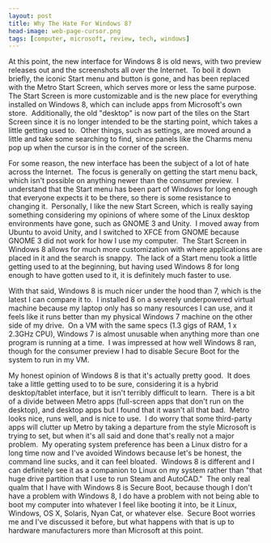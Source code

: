 ```yaml
---
layout: post
title: Why The Hate For Windows 8?
head-image: web-page-cursor.png
tags: [computer, microsoft, review, tech, windows]
---
```


At this point, the new interface for Windows 8 is old news, with two
preview releases out and the screenshots all over the Internet.  To boil
it down briefly, the iconic Start menu and button is gone, and has been
replaced with the Metro Start Screen, which serves more or less the same
purpose.  The Start Screen is more customizable and is the new place for
everything installed on Windows 8, which can include apps from
Microsoft's own store.  Additionally, the old "desktop" is now part of
the tiles on the Start Screen since it is no longer intended to be the
starting point, which takes a little getting used to.  Other things,
such as settings, are moved around a little and take some searching to
find, since panels like the Charms menu pop up when the cursor is in the
corner of the screen.

For some reason, the new interface has been the subject of a lot of hate
across the Internet.  The focus is generally on getting the start menu
back, which isn't possible on anything newer than the consumer preview. 
I understand that the Start menu has been part of Windows for long
enough that everyone expects it to be there, so there is some resistance
to changing it.  Personally, I like the new Start Screen, which is
really saying something considering my opinions of where some of the
Linux desktop environments have gone, such as GNOME 3 and Unity.  I
moved away from Ubuntu to avoid Unity, and I switched to XFCE from GNOME
because GNOME 3 did not work for how I use my computer.  The Start
Screen in Windows 8 allows for much more customization with where
applications are placed in it and the search is snappy.  The lack of a
Start menu took a little getting used to at the beginning, but having
used Windows 8 for long enough to have gotten used to it, it is
definitely much faster to use.

With that said, Windows 8 is much nicer under the hood than 7, which is
the latest I can compare it to.  I installed 8 on a severely
underpowered virtual machine because my laptop only has so many
resources I can use, and it feels like it runs better than my physical
Windows 7 machine on the other side of my drive.  On a VM with the same
specs (1.3 gigs of RAM, 1 x 2.3GHz CPU), Windows 7 is almost unusable
when anything more than one program is running at a time.  I was
impressed at how well Windows 8 ran, though for the consumer preview I
had to disable Secure Boot for the system to run in my VM.

My honest opinion of Windows 8 is that it's actually pretty good.  It
does take a little getting used to to be sure, considering it is a
hybrid desktop/tablet interface, but it isn't terribly difficult to
learn.  There is a bit of a divide between Metro apps (full-screen apps
that don't run on the desktop), and desktop apps but I found that it
wasn't all that bad.  Metro looks nice, runs well, and is nice to use. 
I do worry that some third-party apps will clutter up Metro by taking a
departure from the style Microsoft is trying to set, but when it's all
said and done that's really not a major problem.  My operating system
preference has been a Linux distro for a long time now and I've avoided
Windows because let's be honest, the command line sucks, and it can feel
bloated.  Windows 8 is different and I can definitely see it as a
companion to Linux on my system rather than "that huge drive partition
that I use to run Steam and AutoCAD."  The only real qualm that I have
with Windows 8 is Secure Boot, because though I don't have a problem
with Windows 8, I do have a problem with not being able to boot my
computer into whatever I feel like booting it into, be it Linux,
Windows, OS X, Solaris, Nyan Cat, or whatever else.  Secure Boot worries
me and I've discussed it before, but what happens with that is up to
hardware manufacturers more than Microsoft at this point.
